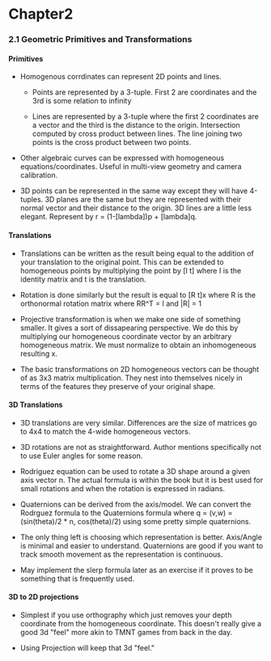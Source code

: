 # Chapter2

### 2.1 Geometric Primitives and Transformations
#### Primitives
* Homogenous corrdinates can represent 2D points and lines. 

  * Points are represented by a 3-tuple. First 2 are coordinates and the 3rd is some relation to 
infinity

  * Lines are represented by a 3-tuple where the first 2 coordinates are a vector and the third is the distance to the origin. Intersection computed by cross product between lines. The line joining two points is the cross product between two points.

* Other algebraic curves can be expressed with homogeneous equations/coordinates. 
Useful in multi-view geometry and camera calibration.

* 3D points can be represented in the same way except they will have 4-tuples. 3D planes are 
the same but they are represented with their normal vector and their distance to the origin.
3D lines are a little less elegant. Represent by r = (1-[lambda])p + [lambda]q.

#### Translations
* Translations can be written as the result being equal to the addition of your translation
to the original point.
This can be extended to homogeneous points by multiplying the point by [I t] where I is
the identity matrix and t is the translation.

* Rotation is done similarly but the result is equal to [R t]x where R is the orthonormal 
rotation matrix where RR^T = I and |R| = 1

* Projective transformation is when we make one side of something smaller. It gives a sort 
of dissapearing perspective. We do this by multiplying our homogeneous coordinate vector by an arbitrary homogeneous matrix. We must normalize to obtain an inhomogeneous resulting x.

* The basic transformations on 2D homogeneous vectors can be thought of as 3x3 matrix
multiplication. They nest into themselves nicely in terms of the features they preserve of your original shape.

#### 3D Translations

* 3D translations are very similar. Differences are the size of matrices go to 4x4 to match the 4-wide homogeneous vectors.

* 3D rotations are not as straightforward.
Author mentions specifically not to use Euler angles for some reason.

* Rodriguez equation can be used to rotate a 3D shape around a given axis vector n. The actual formula is within the book but it is best used for small rotations and when the rotation is expressed in radians.

* Quaternions can be derived from the axis/model. We can convert the Rodrguez formula
to the Quaternions formula where q = (v,w) = (sin(theta)/2 * n, cos(theta)/2) using some pretty simple quaternions.

* The only thing left is choosing which representation is better. Axis/Angle is minimal and easier to understand. Quaternions are good if you want to track smooth movement as the representation is continuous.

* May implement the slerp formula later as an exercise if it proves to be something that is frequently used.

#### 3D to 2D projections

* Simplest if you use orthography which just removes your depth coordinate from the homogeneous coordinate. This doesn't really give a good 3d "feel" more akin to TMNT games from back in the day. 

* Using Projection will keep that 3d "feel."



